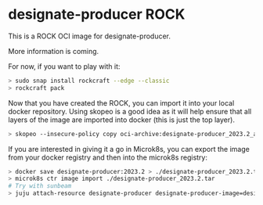 # designate-producer ROCK

This is a ROCK OCI image for designate-producer.

More information is coming.

For now, if you want to play with it:

```bash
> sudo snap install rockcraft --edge --classic
> rockcraft pack
```

Now that you have created the ROCK, you can import it into
your local docker repository. Using skopeo is a good idea as
it will help ensure that all layers of the image are imported
into docker (this is just the top layer).

```bash
> skopeo --insecure-policy copy oci-archive:designate-producer_2023.2_amd64.rock docker-daemon:designate-producer:2023.2
```

If you are interested in giving it a go in Microk8s, you can
export the image from your docker registry and then into the
microk8s registry:

```bash
> docker save designate-producer:2023.2 > ./designate-producer_2023.2.tar
> microk8s ctr image import ./designate-producer_2023.2.tar
# Try with sunbeam
> juju attach-resource designate-producer designate-producer-image=designate-producer:2023.2
```
